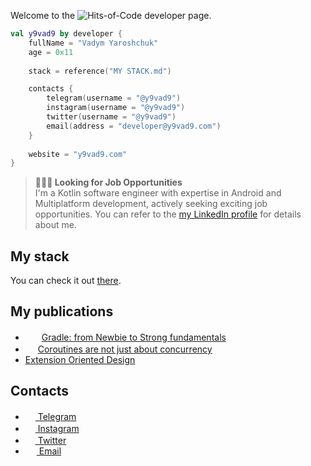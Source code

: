 Welcome to the ![Hits-of-Code](https://img.shields.io/badge/kotlin-%230095D5.svg?style=flat-square&logo=kotlin&logoColor=white) developer page.

```kotlin
val y9vad9 by developer {
    fullName = "Vadym Yaroshchuk"
    age = 0x11
    
    stack = reference("MY STACK.md")

    contacts {
        telegram(username = "@y9vad9")
        instagram(username = "@y9vad9")
        twitter(username = "@y9vad9")
        email(address = "developer@y9vad9.com")
    }
    
    website = "y9vad9.com"
}
```

> **👨🏻‍💻 Looking for Job Opportunities** <br>
> I'm a Kotlin software engineer with expertise in Android and Multiplatform development, actively seeking exciting job opportunities. You can refer to the [my LinkedIn profile](https://www.linkedin.com/in/y9vad9/) for details about me.

## My stack
You can check it out [there](MY%20STACK.md).

## My publications
- <img src="https://github.com/y9vad9/y9vad9/assets/32961194/54a4fc6f-b639-4bc2-8722-1dfdf798aecb" width=22 height=16 /> [Gradle: from Newbie to Strong fundamentals](https://dev.to/y9vad9/gradle-from-newbie-to-strong-fundamentals-mdf)
- <img src="https://github.com/y9vad9/y9vad9/assets/32961194/155661eb-1fa2-4e90-a3b9-0c42b96ce489" width=16 height=16 /> [Coroutines are not just about concurrency](https://dev.to/y9vad9/coroutines-are-not-just-about-concurrency-4bfe)
- [Extension Oriented Design](https://dev.to/y9vad9/extension-oriented-design-3d41)

## Contacts
 - <a href="https://t.me/y9vad9"><img src="https://upload.wikimedia.org/wikipedia/commons/thumb/8/82/Telegram_logo.svg/768px-Telegram_logo.svg.png" width=16 height=16 />  Telegram</a>
 - <a href="https://www.instagram.com/y9vad9/"><img src="https://upload.wikimedia.org/wikipedia/commons/thumb/5/58/Instagram-Icon.png/1200px-Instagram-Icon.png" width=16 height=16 />  Instagram</a>
 - <a href="https://twitter.com/y9vad9/"><img src="https://www.freepnglogos.com/uploads/twitter-logo-png/twitter-logo-vector-png-clipart-1.png" width=16 height=16 />  Twitter</a>
 - <a href="mailto:developer@y9vad9.com"><img src="https://upload.wikimedia.org/wikipedia/commons/thumb/7/7e/Gmail_icon_%282020%29.svg/768px-Gmail_icon_%282020%29.svg.png" width=18 height=14 />  Email</a>
